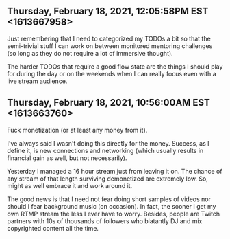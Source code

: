 ## Thursday, February 18, 2021, 12:05:58PM EST <1613667958>

Just remembering that I need to categorized my TODOs a bit so that the
semi-trivial stuff I can work on between monitored mentoring challenges
(so long as they do not require a lot of immersive thought).

The harder TODOs that require a good flow state are the things I should
play for during the day or on the weekends when I can really focus even
with a live stream audience.

## Thursday, February 18, 2021, 10:56:00AM EST <1613663760>

Fuck monetization (or at least any money from it). 

I've always said I wasn't doing this directly for the money. Success, as
I define it, is new connections and networking (which usually results in
financial gain as well, but not necessarily).

Yesterday I managed a 16 hour stream just from leaving it on. The chance
of any stream of that length surviving demonetized are extremely low.
So, might as well embrace it and work around it.

The good news is that I need not fear doing short samples of videos nor
should I fear background music (on occasion). In fact, the sooner I get
my own RTMP stream the less I ever have to worry. Besides, people are
Twitch partners with 10s of thousands of followers who blatantly DJ and
mix copyrighted content all the time.

